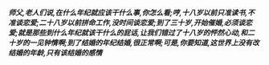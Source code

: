 ***师父,老人们说,在什么年纪就应该干什么事,你怎么看;哼,十八岁以前只准读书,不准谈恋爱;二十八岁以前拼命工作,没时间谈恋爱;到了三十岁,开始催婚,必须谈恋爱;就是那些到什么年纪就该干什么的屁话,让我们错过了十八岁的怦然心动,和二十岁的一见钟情啊;到了结婚的年纪结婚,很正常啊;可是,你要知道,这世界上没有改结婚的年龄,只有该结婚的感情***